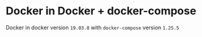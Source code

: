 # Docker in Docker + docker-compose
Docker in docker version `19.03.8` with `docker-compose` version `1.25.5` 
